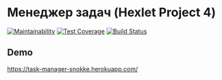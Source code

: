 # Менеджер задач (Hexlet Project 4)

[![Maintainability](https://api.codeclimate.com/v1/badges/4701aa23ddebedb4b8cf/maintainability)](https://codeclimate.com/github/Snokke/project-lvl4-s383/maintainability)
[![Test Coverage](https://api.codeclimate.com/v1/badges/4701aa23ddebedb4b8cf/test_coverage)](https://codeclimate.com/github/Snokke/project-lvl4-s383/test_coverage)
[![Build Status](https://travis-ci.org/Snokke/project-lvl4-s383.svg?branch=master)](https://travis-ci.org/Snokke/project-lvl4-s383)

## Demo
https://task-manager-snokke.herokuapp.com/